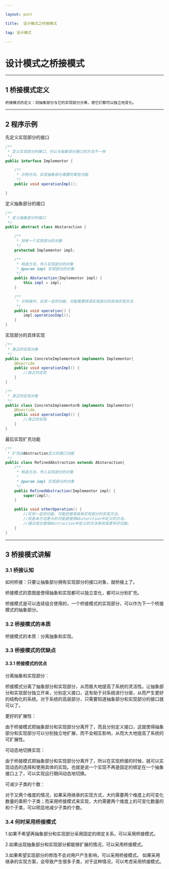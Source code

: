 ```yaml
---

layout: post

title:  设计模式之桥接模式

tag: 设计模式

---
```


# 设计模式之桥接模式

---

## 1 桥接模式定义

```
桥接模式的定义：将抽象部分与它的实现部分分离，使它们都可以独立地变化。
```

---

## 2 程序示例

先定义实现部分的接口
```java
/**
 * 定义实现部分的接口，可以与抽象部分接口的方法不一样
 */
public interface Implementor {

    /**
     * 示例方法，实现抽象部分需要的某些功能
     */
    public void operationImpl();

}
```

定义抽象部分的接口

```java
/**
 * 定义抽象部分的接口
 */
public abstract class Abstaraction {

    /**
     * 持有一个实现部分的对象
     */
    protected Implementor impl;

    /**
     * 构造方法，传入实现部分的对象
     * @param impl 实现部分的对象
     */
    public Abstaraction(Implementor impl) {
        this.impl = impl;
    }

    /**
     * 示例操作，实现一定的功能，可能需要转调实现部分的具体实现方法
     */
    public void operation() {
        impl.operationImpl();
    }
}
```

实现部分的具体实现

```java
/**
 * 真正的实现对象
 */
public class ConcreteImplementorA implements Implementor{
    @Override
    public void operationImpl() {
        //真正的实现
    }
}

/**
 * 真正的实现对象
 */
public class ConcreteImplementorB implements Implementor{
    @Override
    public void operationImpl() {
        //真正的实现
    }
}
```

最后实现扩充功能

```java
/**
 * 扩充由Abstraction定义的接口功能
 */
public class RefinedAbstraction extends Abstaraction{
    /**
     * 构造方法，传入实现部分的对象
     *
     * @param impl 实现部分的对象
     */
    public RefinedAbstraction(Implementor impl) {
        super(impl);
    }

    public void otherOperation() {
        //实现一定的功能，可能回使用具体实现部分的实现方法。
        //但是本方法更大的可能是使用Abstarction中定义的方法。
        //通过组合使用Abstraction中定义的方法来完成更多的功能。
    }
}
```

---

## 3 桥接模式讲解

### 3.1 桥接认知

如何桥接：只要让抽象部分拥有实现部分的接口对象，就桥接上了。

桥接模式的意图是使得抽象和实现都可以独立变化，都可以分别扩充。

桥接模式是可以连续组合使用的，一个桥接模式的实现部分，可以作为下一个桥接模式的抽象部分。

### 3.2 桥接模式的本质

桥接模式的本质：分离抽象和实现。

### 3.3 桥接模式的优缺点

#### 3.3.1 桥接模式的优点

分离抽象和实现部分：

桥接模式分离了抽象部分和实现部分，从而极大地提高了系统的灵活性。让抽象部分和实现部分独立开来，分别定义接口，这有助于对系统进行分层，从而产生更好的结构化的系统。对于系统的高层部分，只需要知道抽象部分和实现部分的接口就可以了。

更好的扩展性：

由于桥接模式把抽象部分和实现部分分离开了，而且分别定义接口，这就使得抽象部分和实现部分可以分别独立地扩展，而不会相互影响，从而大大地提高了系统的可扩展性。 

可动态地切换实现：

由于桥接模式把抽象部分和实现部分分离开了，所以在实现桥接的时候，就可以实现动态的选择和使用具体的实现。也就是说一个实现不再是固定的绑定在一个抽象接口上了，可以实现运行期间动态地切换。

可减少子类的个数：

对于又两个维度的情况，如果采用继承的实现方式，大约需要两个维度上的可变化数量的乘积个子类；而采用桥接模式来实现，大约需要两个维度上的可变化数量的和个子类，可以明显地减少子类的个数。

### 3.4 何时采用桥接模式

1.如果不希望再抽象部分和实现部分采用固定的绑定关系，可以采用桥接模式。

2.如果出现抽象部分和实现部分都能够扩展的情况，可以采用桥接模式。

3.如果希望实现部分的修改不会对用户产生影响，可以采用桥接模式。 如果采用继承的实现方案，会导致产生很多子类，对于这种情况，可以考虑采用桥接模式。
  